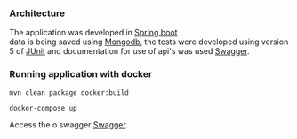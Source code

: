 ### Architecture

The application was developed in  [Spring boot](https://projects.spring.io/spring-boot/)  
data is being saved using [Mongodb](https://www.mongodb.com), 
the tests were developed using version 5 of  [JUnit](http://junit.org/junit5/) 
and documentation for use of api's was used [Swagger](https://swagger.io/).

### Running application with docker
```
mvn clean package docker:build
```
```
docker-compose up
```
Access the o swagger [Swagger](https://raw.githubusercontent.com/igormgomes/dna-service/master/src/main/resources/dna-swagger.yaml?token=AL6NNH_5CgEd94DaSQosVK9W5EDwEbrZks5cafDBwA%3D%3D).